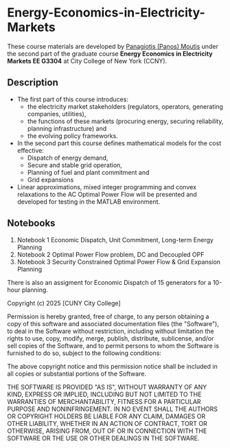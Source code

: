 # Energy-Economics-in-Electricity-Markets

These course materials are developed by [Panagiotis (Panos) Moutis](https://panay1ot1s.com/) under the second part of the graduate course **Energy Economics in Electricity Markets EE G3304** at City College of New York (CCNY).
 

## Description 

- The first part of this course introduces:
  - the electricity market stakeholders (regulators, operators, generating companies, utilities),  
  - the functions of these markets (procuring energy, securing reliability, planning infrastructure) and
  - the evolving policy frameworks.
- In the second part this course defines mathematical models for the cost effective:
  - Dispatch of energy demand,
  - Secure and stable grid operation,
  - Planning of fuel and plant commitment and
  - Grid expansions
- Linear approximations, mixed integer programming and convex relaxations to the AC Optimal Power Flow will
be presented and developed for testing in the MATLAB environment. 

## Notebooks

1. Notebook 1 Economic Dispatch, Unit Commitment, Long-term Energy Planning
2. Notebook 2 Optimal Power Flow problem, DC and Decoupled OPF
3. Notebook 3 Security Constrained Optimal Power Flow & Grid Expansion Planning

There is also an assigment for Economic Dispatch of 15 generators for a 10-hour planning.


Copyright (c) 2025 [CUNY City College]

Permission is hereby granted, free of charge, to any person obtaining a copy of this software and associated documentation files (the "Software"), to deal in the Software without restriction, including without limitation the rights to use, copy, modify, merge, publish, distribute, sublicense, and/or sell copies of the Software, and to permit persons to whom the Software is furnished to do so, subject to the following conditions:

The above copyright notice and this permission notice shall be included in all copies or substantial portions of the Software.

THE SOFTWARE IS PROVIDED "AS IS", WITHOUT WARRANTY OF ANY KIND, EXPRESS OR IMPLIED, INCLUDING BUT NOT LIMITED TO THE WARRANTIES OF MERCHANTABILITY, FITNESS FOR A PARTICULAR PURPOSE AND NONINFRINGEMENT. IN NO EVENT SHALL THE AUTHORS OR COPYRIGHT HOLDERS BE LIABLE FOR ANY CLAIM, DAMAGES OR OTHER LIABILITY, WHETHER IN AN ACTION OF CONTRACT, TORT OR OTHERWISE, ARISING FROM, OUT OF OR IN CONNECTION WITH THE SOFTWARE OR THE USE OR OTHER DEALINGS IN THE SOFTWARE.
